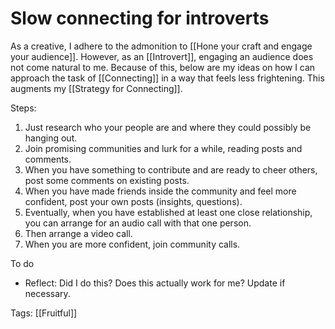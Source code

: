 # Slow connecting for introverts

As a creative, I adhere to the admonition to [[Hone your craft and engage your audience]]. However, as an [[Introvert]], engaging an audience does not come natural to me. Because of this, below are my ideas on how I can approach the task of [[Connecting]] in a way that feels less frightening. This augments my [[Strategy for Connecting]].

Steps:

1. Just research who your people are and where they could possibly be hanging out.
2. Join promising communities and lurk for a while, reading posts and comments.
3. When you have something to contribute and are ready to cheer others, post some comments on existing posts.
4. When you have made friends inside the community and feel more confident, post your own posts (insights, questions).
5. Eventually, when you have established at least one close relationship, you can arrange for an audio call with that one person.
6. Then arrange a video call.
7. When you are more confident, join community calls.

To do

- Reflect: Did I do this? Does this actually work for me? Update if necessary.

Tags: [[Fruitful]]

